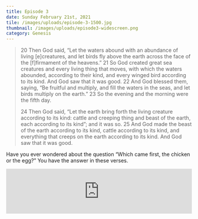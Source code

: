 ```yaml
---
title: Episode 3
date: Sunday February 21st, 2021
tile: /images/uploads/episode-3-1500.jpg
thumbnail: /images/uploads/episode3-widescreen.png
category: Genesis
---
```

> 20 Then God said, “Let the waters abound with an abundance of living \[e]creatures, and let birds fly above the earth across the face of the \[f]firmament of the heavens.” 21 So God created great sea creatures and every living thing that moves, with which the waters abounded, according to their kind, and every winged bird according to its kind. And God saw that it was good. 22 And God blessed them, saying, “Be fruitful and multiply, and fill the waters in the seas, and let birds multiply on the earth.” 23 So the evening and the morning were the fifth day.
>
> 24 Then God said, “Let the earth bring forth the living creature according to its kind: cattle and creeping thing and beast of the earth, each according to its kind”; and it was so. 25 And God made the beast of the earth according to its kind, cattle according to its kind, and everything that creeps on the earth according to its kind. And God saw that it was good.

Have you ever wondered about the question “Which came first, the chicken or the egg?” You have the answer in these verses.

<iframe title="0003 - All creatures great and small" height="122" width="100%" style="border: none;" scrolling="no" data-name="pb-iframe-player" src="https://www.podbean.com/media/player/mzi5t-fb5a1e?from=pb6admin&download=1&version=1&auto=0&share=1&download=1&rtl=0&fonts=Helvetica&skin=1&pfauth=&btn-skin=107"></iframe>